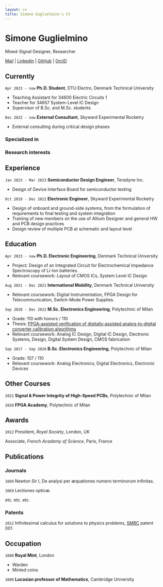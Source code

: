 ```yaml
---
layout: cv
title: Simone Guglielmino's CV
---
```

# Simone Guglielmino
Mixed-Signal Designer, Researcher

<div id="webaddress">
  <a href="mailto:simoneguglielmino.main@gmail.com">Mail</a>
| <a href="https://www.linkedin.com/in/simone-guglielmino">Linkedin</a>
| <a href="https://github.com/SimoneGuglielmino">GitHub</a>
| <a href="https://orcid.org/0009-0007-4410-4521">OrcID</a>
</div>

## Currently

`Apr 2023 - now`
__Ph.D. Student__, DTU Electro, Denmark Technical University
  - Teaching Assistant for 34600 Electric Circuits 1
  - Teacher for 34657 System-Level IC Design
  - Supervisor of B.Sc. and M.Sc. students

`Dec 2022 - now`
__External Consultant__, Skyward Experimental Rocketry
  - External consulting during critical design phases

### Specialized in

### Research interests

## Experience

`Jan 2023 - Mar 2023`
__Semiconductor Design Engineer__, Teradyne Inc.
  - Design of Device Interface Board for semiconductor testing

`Oct 2019 - Dec 2022`
__Electronic Engineer__, Skyward Experimental Rocketry
  - Design of onboard and ground-side systems, from the formulation of requirements to final testing and system integration
  - Training of new members on the use of Altium Designer and general HW and PCB design practices
  - Design review of multiple PCB at schematic and layout level

## Education

`Apr 2023 - now`
__Ph.D. Electronic Engineering__, Denmark Technical University
  - Project: Design of an Integrated Circuit for Electrochemical Impedance Spectroscopy of Li-Ion batteries.
  - Relevant coursework: Layout of CMOS ICs, System Level IC Design

`Aug 2021 - Dec 2021`
__International Mobility__, Denmark Technical University
  - Relevant coursework: Digital Instrumentation, FPGA Design for Telecommunication, Switch-Mode Power Supplies.
  
`Sep 2020 - Dec 2022`
__M.Sc. Electronics Engineering__, Polytechnic of Milan
  - Grade: 110 with honors / 110
  - Thesis: [FPGA-assisted verification of digitally-assisted analog-to-digital converter calibration algorithms](https://hdl.handle.net/10589/196618)
  - Relevant coursework: Analog IC Design, Digital IC Design, Electronic Systems, Design, Digital System Design, CMOS fabrication

`Sep 2017 - Sep 2020`
__B.Sc. Electronics Engineering__, Polytechnic of Milan
  - Grade: 107 / 110
  - Relevant coursework: Analog Electronics, Digital Electronics, Electronic Devices

## Other Courses

  `2022` __Signal & Power Integrity of High-Speed PCBs__, Polytechnic of Milan

  `2020` __FPGA Academy__, Polytechnic of Milan

## Awards

`2012`
President, *Royal Society*, London, UK

Associate, *French Academy of Science*, Paris, France



## Publications

<!-- A list is also available [online](http://scholar.google.co.uk/citations?user=LTOTl0YAAAAJ) -->

### Journals

`1669`
Newton Sir I, De analysi per æquationes numero terminorum infinitas. 

`1669`
Lectiones opticæ.

etc. etc. etc.

### Patents

`2012`
Infinitesimal calculus for solutions to physics problems, [SMBC](http://www.techdirt.com/articles/20121011/09312820678/if-patents-had-been-around-time-newton.shtml) patent 001


## Occupation

`1600`
__Royal Mint__, London

- Warden
- Minted coins

`1600`
__Lucasian professor of Mathematics__, Cambridge University



<!-- ### Footer

Last updated: May 2013 -->


